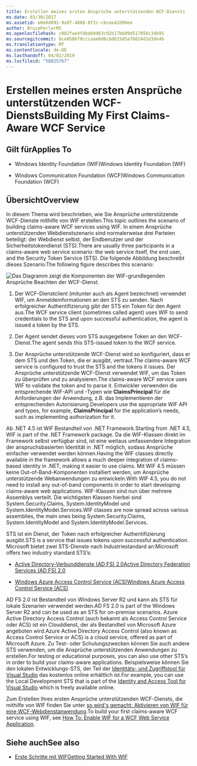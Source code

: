 ```yaml
---
title: Erstellen meines ersten Ansprüche unterstützenden WCF-Diensts
ms.date: 03/30/2017
ms.assetid: e0e6d091-9a97-4888-8f2c-cbcee42d90ee
author: BrucePerlerMS
ms.openlocfilehash: c982fae4fdbdd4963c92b17b609d517056c34b95
ms.sourcegitcommit: bce0586f0cccaae6d6cbd625d5a7b824d1d3de4b
ms.translationtype: MT
ms.contentlocale: de-DE
ms.lasthandoff: 04/02/2019
ms.locfileid: "58825767"
---
```

# <a name="building-my-first-claims-aware-wcf-service"></a><span data-ttu-id="88eaf-102">Erstellen meines ersten Ansprüche unterstützenden WCF-Diensts</span><span class="sxs-lookup"><span data-stu-id="88eaf-102">Building My First Claims-Aware WCF Service</span></span>
## <a name="applies-to"></a><span data-ttu-id="88eaf-103">Gilt für</span><span class="sxs-lookup"><span data-stu-id="88eaf-103">Applies To</span></span>  
  
-   <span data-ttu-id="88eaf-104">Windows Identity Foundation (WIF)</span><span class="sxs-lookup"><span data-stu-id="88eaf-104">Windows Identity Foundation (WIF)</span></span>  
  
-   <span data-ttu-id="88eaf-105">Windows Communication Foundation (WCF)</span><span class="sxs-lookup"><span data-stu-id="88eaf-105">Windows Communication Foundation (WCF)</span></span>  
  
## <a name="overview"></a><span data-ttu-id="88eaf-106">Übersicht</span><span class="sxs-lookup"><span data-stu-id="88eaf-106">Overview</span></span>  
 <span data-ttu-id="88eaf-107">In diesem Thema wird beschrieben, wie Sie Ansprüche unterstützende WCF-Dienste mithilfe von WIF erstellen.</span><span class="sxs-lookup"><span data-stu-id="88eaf-107">This topic outlines the scenario of building claims-aware WCF services using WIF.</span></span> <span data-ttu-id="88eaf-108">In einem Ansprüche unterstützenden Webdienstszenario sind normalerweise drei Parteien beteiligt: der Webdienst selbst, der Endbenutzer und der Sicherheitstokendienst (STS).</span><span class="sxs-lookup"><span data-stu-id="88eaf-108">There are usually three participants in a claims-aware web service scenario: the web service itself, the end user, and the Security Token Service (STS).</span></span> <span data-ttu-id="88eaf-109">Die folgende Abbildung beschreibt dieses Szenario:</span><span class="sxs-lookup"><span data-stu-id="88eaf-109">The following figure describes this scenario:</span></span>  
  
 ![Das Diagramm zeigt die Komponenten der WIF-grundlegenden Ansprüche Beachten der WCF-Dienst.](./media/building-my-first-claims-aware-wcf-service/windows-identify-foundation-basic-claims-aware-windows-communication-foundation-service.gif)  
  
1.  <span data-ttu-id="88eaf-111">Der WCF-Dienstclient (mitunter auch als Agent bezeichnet) verwendet WIF, um Anmeldeinformationen an den STS zu senden. Nach erfolgreicher Authentifizierung gibt der STS ein Token für den Agent aus.</span><span class="sxs-lookup"><span data-stu-id="88eaf-111">The WCF service client (sometimes called agent) uses WIF to send credentials to the STS and upon successful authentication, the agent is issued a token by the STS.</span></span>  
  
2.  <span data-ttu-id="88eaf-112">Der Agent sendet dieses vom STS ausgegebene Token an den WCF-Dienst.</span><span class="sxs-lookup"><span data-stu-id="88eaf-112">The agent sends this STS-issued token to the WCF service.</span></span>  
  
3.  <span data-ttu-id="88eaf-113">Der Ansprüche unterstützende WCF-Dienst wird so konfiguriert, dass er dem STS und den Token, die er ausgibt, vertraut.</span><span class="sxs-lookup"><span data-stu-id="88eaf-113">The claims-aware WCF service is configured to trust the STS and the tokens it issues.</span></span> <span data-ttu-id="88eaf-114">Der Ansprüche unterstützende WCF-Dienst verwendet WIF, um das Token zu überprüfen und zu analysieren.</span><span class="sxs-lookup"><span data-stu-id="88eaf-114">The claims-aware WCF service uses WIF to validate the token and to parse it.</span></span> <span data-ttu-id="88eaf-115">Entwickler verwenden die entsprechende WIF-API und -Typen wie **ClaimsPrincipal** für die Anforderungen der Anwendung, z.B. das Implementieren der entsprechenden Autorisierung.</span><span class="sxs-lookup"><span data-stu-id="88eaf-115">Developers use the appropriate WIF API and types, for example, **ClaimsPrincipal** for the application’s needs, such as implementing authorization for it.</span></span>  
  
 <span data-ttu-id="88eaf-116">Ab .NET 4.5 ist WIF Bestandteil von .NET Framework.</span><span class="sxs-lookup"><span data-stu-id="88eaf-116">Starting from .NET 4.5, WIF is part of the .NET Framework package.</span></span> <span data-ttu-id="88eaf-117">Da die WIF-Klassen direkt im Framework selbst verfügbar sind, ist eine weitaus umfassendere Integration der anspruchsbasierten Identität in .NET möglich, sodass Ansprüche einfacher verwendet werden können.</span><span class="sxs-lookup"><span data-stu-id="88eaf-117">Having the WIF classes directly available in the framework allows a much deeper integration of claims-based identity in .NET, making it easier to use claims.</span></span> <span data-ttu-id="88eaf-118">Mit WIF 4.5 müssen keine Out-of-Band-Komponenten installiert werden, um Ansprüche unterstützende Webanwendungen zu entwickeln.</span><span class="sxs-lookup"><span data-stu-id="88eaf-118">With WIF 4.5, you do not need to install any out-of-band components in order to start developing claims-aware web applications.</span></span> <span data-ttu-id="88eaf-119">WIF-Klassen sind nun über mehrere Assemblys verteilt. Die wichtigsten Klassen hierbei sind System.Security.Claims, System.IdentityModel und System.IdentityModel.Services.</span><span class="sxs-lookup"><span data-stu-id="88eaf-119">WIF classes are now spread across various assemblies, the main ones being System.Security.Claims, System.IdentityModel and System.IdentityModel.Services.</span></span>  
  
 <span data-ttu-id="88eaf-120">STS ist ein Dienst, der Token nach erfolgreicher Authentifizierung ausgibt.</span><span class="sxs-lookup"><span data-stu-id="88eaf-120">STS is a service that issues tokens upon successful authentication.</span></span> <span data-ttu-id="88eaf-121">Microsoft bietet zwei STS-Dienste nach Industriestandard an:</span><span class="sxs-lookup"><span data-stu-id="88eaf-121">Microsoft offers two industry standard STS’s:</span></span>  
  
-   [<span data-ttu-id="88eaf-122">Active Directory-Verbunddienste (AD FS) 2.0</span><span class="sxs-lookup"><span data-stu-id="88eaf-122">Active Directory Federation Services (AD FS) 2.0</span></span>](https://go.microsoft.com/fwlink/?LinkID=247516)
  
-   [<span data-ttu-id="88eaf-123">Windows Azure Access Control Service (ACS)</span><span class="sxs-lookup"><span data-stu-id="88eaf-123">Windows Azure Access Control Service (ACS)</span></span>](https://go.microsoft.com/fwlink/?LinkID=247517)
  
 <span data-ttu-id="88eaf-124">AD FS 2.0 ist Bestandteil von Windows Server R2 und kann als STS für lokale Szenarien verwendet werden.</span><span class="sxs-lookup"><span data-stu-id="88eaf-124">AD FS 2.0 is part of the Windows Server R2 and can be used as an STS for on-premise scenarios.</span></span> <span data-ttu-id="88eaf-125">Azure Active Directory Access Control (auch bekannt als Access Control Service oder ACS) ist ein Clouddienst, der als Bestandteil von Microsoft Azure angeboten wird.</span><span class="sxs-lookup"><span data-stu-id="88eaf-125">Azure Active Directory Access Control (also known as Access Control Service or ACS) is a cloud service, offered as part of Microsoft Azure.</span></span> <span data-ttu-id="88eaf-126">Zu Test- oder Schulungszwecken können Sie auch andere STS verwenden, um die Ansprüche unterstützenden Anwendungen zu erstellen.</span><span class="sxs-lookup"><span data-stu-id="88eaf-126">For testing or educational purposes, you can also use other STS’s in order to build your claims-aware applications.</span></span> <span data-ttu-id="88eaf-127">Beispielsweise können Sie den lokalen Entwicklungs-STS, der Teil der [Identitäts- und Zugriffstool für Visual Studio](https://go.microsoft.com/fwlink/?LinkID=245849) das kostenlos online erhältlich ist.</span><span class="sxs-lookup"><span data-stu-id="88eaf-127">For example, you can use the Local Development STS that is part of the [Identity and Access Tool for Visual Studio](https://go.microsoft.com/fwlink/?LinkID=245849) which is freely available online.</span></span>  
  
 <span data-ttu-id="88eaf-128">Zum Erstellen Ihres ersten Ansprüche unterstützenden WCF-Diensts, die mithilfe von WIF finden Sie unter [so wird's gemacht: Aktivieren von WIF für eine WCF-Webdienstanwendung](../../../docs/framework/security/how-to-enable-wif-for-a-wcf-web-service-application.md).</span><span class="sxs-lookup"><span data-stu-id="88eaf-128">To build your first claims-aware WCF service using WIF, see [How To: Enable WIF for a WCF Web Service Application](../../../docs/framework/security/how-to-enable-wif-for-a-wcf-web-service-application.md).</span></span>
  
## <a name="see-also"></a><span data-ttu-id="88eaf-129">Siehe auch</span><span class="sxs-lookup"><span data-stu-id="88eaf-129">See also</span></span>
- [<span data-ttu-id="88eaf-130">Erste Schritte mit WIF</span><span class="sxs-lookup"><span data-stu-id="88eaf-130">Getting Started With WIF</span></span>](../../../docs/framework/security/getting-started-with-wif.md)
